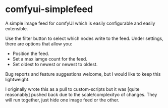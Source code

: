 # comfyui-simplefeed
A simple image feed for comfyUI which is easily configurable and easily extensible.

Use the filter button to select which nodes write to the feed. 
Under settings, there are options that allow you:
 * Position the feed.
 * Set a max iamge count for the feed.
 * Set oldest to newest or newest to oldest.

Bug reports and feature suggestions welcome, but I would like to keep this lightweight.

I originally wrote this as a pull to custom-scripts but it was [quite reasonably] pushed back due to the scale/complexityo of changes. They will run together, just hide one image feed or the other.
